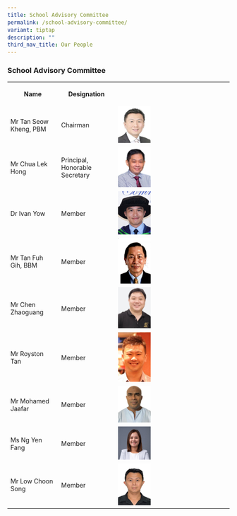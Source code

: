 ```yaml
---
title: School Advisory Committee
permalink: /school-advisory-committee/
variant: tiptap
description: ""
third_nav_title: Our People
---
```

<h3>School Advisory Committee</h3>
<table style="minWidth: 75px">
<colgroup>
<col>
<col>
<col>
</colgroup>
<tbody>
<tr>
<th rowspan="1" colspan="1">
<p>Name</p>
</th>
<th rowspan="1" colspan="1">
<p>Designation</p>
</th>
<th rowspan="1" colspan="1">
<p></p>
</th>
</tr>
<tr>
<td rowspan="1" colspan="1">
<p>Mr Tan Seow Kheng, PBM</p>
</td>
<td rowspan="1" colspan="1">
<p>Chairman</p>
</td>
<td rowspan="1" colspan="1">
<div class="isomer-image-wrapper">
<img style="width: 30%;" height="auto" width="100%" alt="" src="/images/SAC/Tan_Seow_Kheng.JPG">
</div>
</td>
</tr>
<tr>
<td rowspan="1" colspan="1">
<p>Mr Chua Lek Hong</p>
</td>
<td rowspan="1" colspan="1">
<p>Principal, Honorable Secretary</p>
</td>
<td rowspan="1" colspan="1">
<div class="isomer-image-wrapper">
<img style="width: 30%;" height="auto" width="100%" alt="" src="/images/SMC/SMC 2023/mr chua lek hong.jpeg">
</div>
</td>
</tr>
<tr>
<td rowspan="1" colspan="1">
<p>Dr Ivan Yow</p>
</td>
<td rowspan="1" colspan="1">
<p>Member</p>
</td>
<td rowspan="1" colspan="1">
<div class="isomer-image-wrapper">
<img style="width: 30%;" height="auto" width="100%" alt="" src="/images/SAC/Ivan.jpg">
</div>
</td>
</tr>
<tr>
<td rowspan="1" colspan="1">
<p>Mr Tan Fuh Gih, BBM</p>
</td>
<td rowspan="1" colspan="1">
<p>Member</p>
</td>
<td rowspan="1" colspan="1">
<div class="isomer-image-wrapper">
<img style="width: 30%;" height="auto" width="100%" alt="" src="/images/SAC/Tan_Fuh_Gih.JPG">
</div>
</td>
</tr>
<tr>
<td rowspan="1" colspan="1">
<p>Mr Chen Zhaoguang</p>
</td>
<td rowspan="1" colspan="1">
<p>Member</p>
</td>
<td rowspan="1" colspan="1">
<div class="isomer-image-wrapper">
<img style="width: 30%;" height="auto" width="100%" alt="" src="/images/SAC/Zhaoguang.jpg">
</div>
</td>
</tr>
<tr>
<td rowspan="1" colspan="1">
<p>Mr Royston Tan</p>
</td>
<td rowspan="1" colspan="1">
<p>Member</p>
</td>
<td rowspan="1" colspan="1">
<div class="isomer-image-wrapper">
<img style="width: 30%;" height="auto" width="100%" alt="" src="/images/SAC/Royston.jpg">
</div>
</td>
</tr>
<tr>
<td rowspan="1" colspan="1">
<p>Mr Mohamed Jaafar</p>
</td>
<td rowspan="1" colspan="1">
<p>Member</p>
</td>
<td rowspan="1" colspan="1">
<div class="isomer-image-wrapper">
<img style="width: 30%;" height="auto" width="100%" alt="" src="/images/SAC/Jaafar.jpg">
</div>
</td>
</tr>
<tr>
<td rowspan="1" colspan="1">
<p>Ms Ng Yen Fang</p>
</td>
<td rowspan="1" colspan="1">
<p>Member</p>
</td>
<td rowspan="1" colspan="1">
<div class="isomer-image-wrapper">
<img style="width: 30%;" height="auto" width="100%" alt="" src="/images/SAC/Yen_Fang.jpg">
</div>
</td>
</tr>
<tr>
<td rowspan="1" colspan="1">
<p>Mr Low Choon Song</p>
</td>
<td rowspan="1" colspan="1">
<p>Member</p>
</td>
<td rowspan="1" colspan="1">
<div class="isomer-image-wrapper">
<img style="width: 30%;" height="auto" width="100%" alt="" src="/images/SAC/Choon_Song.jpg">
</div>
</td>
</tr>
</tbody>
</table>
<p></p>